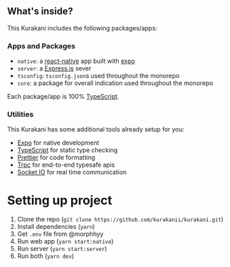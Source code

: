 ## What's inside?

This Kurakani includes the following packages/apps:

### Apps and Packages

-   `native`: a [react-native](https://reactnative.dev/) app built with [expo](https://docs.expo.dev/)
-   `server`: a [Express.js](https://expressjs.com/) sever
-   `tsconfig`: `tsconfig.json`s used throughout the monorepo
-   `core`: a package for overall indication used throughout the monorepo

Each package/app is 100% [TypeScript](https://www.typescriptlang.org/).

### Utilities

This Kurakani has some additional tools already setup for you:

-   [Expo](https://docs.expo.dev/) for native development
-   [TypeScript](https://www.typescriptlang.org/) for static type checking
-   [Prettier](https://prettier.io) for code formatting
-   [Trpc](https://trpc.io/) for end-to-end typesafe apis
-   [Socket IO](https://socket.io/) for real time communication

# Setting up project

1. Clone the repo (`git clone https://github.com/kurakanii/kurakani.git`)
2. Install dependencies (`yarn`)
3. Get `.env` file from @morphhyy
4. Run web app (`yarn start:native`)
5. Run server (`yarn start:server`)
6. Run both (`yarn dev`)

